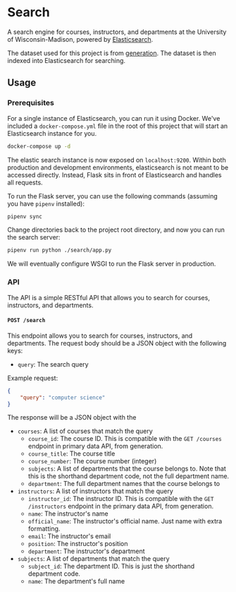 # Search

A search engine for courses, instructors, and departments at the University of Wisconsin-Madison, powered by [Elasticsearch](https://www.elastic.co/).

The dataset used for this project is from [generation](generation.md). The dataset is then indexed into Elasticsearch for searching.

## Usage

### Prerequisites

For a single instance of Elasticsearch, you can run it using Docker. We've included a `docker-compose.yml` file in the root of this project that will start an Elasticsearch instance for you.

```bash
docker-compose up -d
```

The elastic search instance is now exposed on `localhost:9200`. Within both production and development environments, elasticsearch is not meant to be accessed directly. Instead, Flask sits in front of Elasticsearch and handles all requests.

To run the Flask server, you can use the following commands (assuming you have `pipenv` installed):

```bash
pipenv sync
```

Change directories back to the project root directory, and now you can run the search server:

```sh [pipenv]
pipenv run python ./search/app.py
```

We will eventually configure WSGI to run the Flask server in production.

### API

The API is a simple RESTful API that allows you to search for courses, instructors, and departments.

#### `POST /search`

This endpoint allows you to search for courses, instructors, and departments. The request body should be a JSON object with the following keys:

- `query`: The search query

Example request:

```json
{
    "query": "computer science"
}
```

The response will be a JSON object with the

- `courses`: A list of courses that match the query
    - `course_id`: The course ID. This is compatible with the `GET /courses` endpoint in primary data API, from generation.
    - `course_title`: The course title
    - `course_number`: The course number (integer)
    - `subjects`: A list of departments that the course belongs to. Note that this is the shorthand department code, not the full department name.
    - `department`: The full department names that the course belongs to
- `instructors`: A list of instructors that match the query
    - `instructor_id`: The instructor ID. This is compatible with the `GET /instructors` endpoint in the primary data API, from generation.
    - `name`: The instructor's name
    - `official_name`: The instructor's official name. Just name with extra formatting.
    - `email`: The instructor's email
    - `position`: The instructor's position
    - `department`: The instructor's department
- `subjects`: A list of departments that match the query
    - `subject_id`: The department ID. This is just the shorthand department code.
    - `name`: The department's full name
